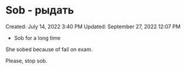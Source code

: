 # Sob - рыдать

Created: July 14, 2022 3:40 PM
Updated: September 27, 2022 12:07 PM

- Sob for a long time

She sobed because of fail on exam.

Please, stop sob.